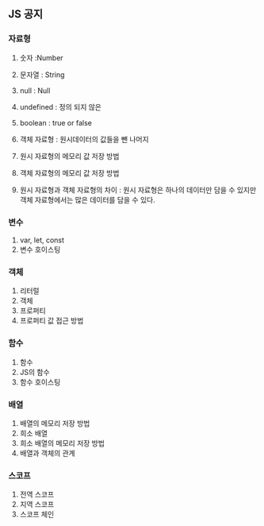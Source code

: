 ## JS 공지
### 자료형
1. 숫자 :Number
2. 문자열 : String
3. null : Null
4. undefined : 정의 되지 않은
5. boolean : true or false
6. 객체 자료형 : 원시데이터의 값들을 뺀 나머지 
   
7. 원시 자료형의 메모리 값 저장 방법
8. 객체 자료형의 메모리 값 저장 방법
   
9.  원시 자료형과 객체 자료형의 차이
    : 원시 자료형은 하나의 데이터만 담을 수 있지만 객체 자료형에서는 많은 데이터를 담을 수 있다. 
### 변수
1. var, let, const
2. 변수 호이스팅
### 객체
1. 리터럴
2. 객체
3. 프로퍼티
4. 프로퍼티 값 접근 방법
### 함수
1. 함수
2. JS의 함수
3. 함수 호이스팅
### 배열
1. 배열의 메모리 저장 방법
2. 희소 배열
3. 희소 배열의 메모리 저장 방법
4. 배열과 객체의 관계
### 스코프
1. 전역 스코프
2. 지역 스코프
3. 스코프 체인